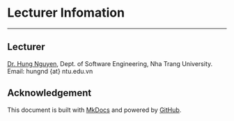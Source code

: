 # Lecturer Infomation

---

## Lecturer
<div>
<a href="https://nd-hung.github.io">Dr. Hung Nguyen</a>, Dept. of Software Engineering, Nha Trang University.<br>
Email: hungnd {at} ntu.edu.vn 
</div>

## Acknowledgement
<div>
This document is built with <a href="mkdocs.org">MkDocs</a> and powered by <a href="github.com">GitHub</a>. 
</div>

